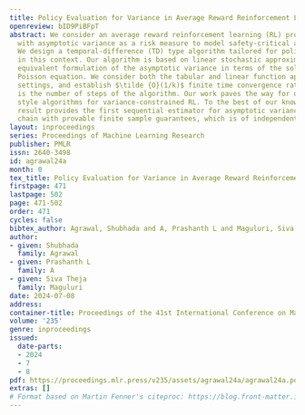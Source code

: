 ```yaml
---
title: Policy Evaluation for Variance in Average Reward Reinforcement Learning
openreview: bID9PiBFpT
abstract: We consider an average reward reinforcement learning (RL) problem and work
  with asymptotic variance as a risk measure to model safety-critical applications.
  We design a temporal-difference (TD) type algorithm tailored for policy evaluation
  in this context. Our algorithm is based on linear stochastic approximation of an
  equivalent formulation of the asymptotic variance in terms of the solution of the
  Poisson equation. We consider both the tabular and linear function approximation
  settings, and establish $\tilde {O}(1/k)$ finite time convergence rate, where $k$
  is the number of steps of the algorithm. Our work paves the way for developing actor-critic
  style algorithms for variance-constrained RL. To the best of our knowledge, our
  result provides the first sequential estimator for asymptotic variance of a Markov
  chain with provable finite sample guarantees, which is of independent interest.
layout: inproceedings
series: Proceedings of Machine Learning Research
publisher: PMLR
issn: 2640-3498
id: agrawal24a
month: 0
tex_title: Policy Evaluation for Variance in Average Reward Reinforcement Learning
firstpage: 471
lastpage: 502
page: 471-502
order: 471
cycles: false
bibtex_author: Agrawal, Shubhada and A, Prashanth L and Maguluri, Siva Theja
author:
- given: Shubhada
  family: Agrawal
- given: Prashanth L
  family: A
- given: Siva Theja
  family: Maguluri
date: 2024-07-08
address:
container-title: Proceedings of the 41st International Conference on Machine Learning
volume: '235'
genre: inproceedings
issued:
  date-parts:
  - 2024
  - 7
  - 8
pdf: https://proceedings.mlr.press/v235/assets/agrawal24a/agrawal24a.pdf
extras: []
# Format based on Martin Fenner's citeproc: https://blog.front-matter.io/posts/citeproc-yaml-for-bibliographies/
---
```

